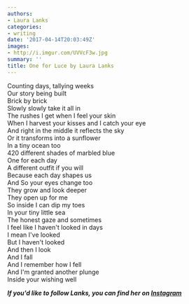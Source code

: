 ```yaml
---
authors:
- Laura Lanks
categories:
- writing
date: '2017-04-14T20:03:49Z'
images:
- http://i.imgur.com/UVVcF3w.jpg
summary: ''
title: One for Luce by Laura Lanks
---
```

Counting days, tallying weeks<br>
Our story being built<br>
Brick by brick<br>
Slowly slowly take it all in<br>
The rushes I get when I feel your skin<br>
When I harvest your kisses and I catch your eye<br>
And right in the middle it reflects the sky<br>
Or it transforms into a sunflower<br>
In a tiny ocean too<br>
420 different shades of marbled blue<br>
One for each day<br>
A different outfit if you will<br>
Because each day shapes us<br>
And So your eyes change too<br>
They grow and look deeper<br>
They open up for me<br>
So inside I can dip my toes<br> 
In your tiny little sea<br>
The honest gaze and sometimes<br> 
I feel like I haven't looked in days<br>
I mean I've looked<br>
But I haven't looked<br>
And then I look<br>
And I fall<br>
And I remember how I fell<br>
And I'm granted another plunge<br>
Inside your wishing well<br>

**_If you'd like to follow Lanks, you can find her on [Instagram](https://www.instagram.com/lanksontheroad/ "")_**